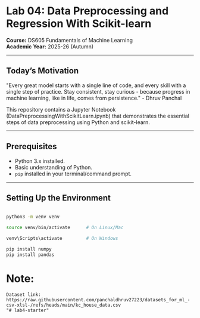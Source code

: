 # Lab 04: Data Preprocessing and Regression With Scikit-learn

**Course:** DS605 Fundamentals of Machine Learning  
**Academic Year:** 2025-26 (Autumn)  

---

## Today’s Motivation
"Every great model starts with a single line of code, and every skill with a single step of practice. Stay consistent, stay curious - because progress in machine learning, like in life, comes from persistence." - Dhruv Panchal

This repository contains a Jupyter Notebook (DataPreprocessingWithScikitLearn.ipynb) that demonstrates the essential steps of data preprocessing using Python and scikit-learn.

---

## Prerequisites
- Python 3.x installed.
- Basic understanding of Python.
- `pip` installed in your terminal/command prompt.

---

## Setting Up the Environment
```bash

python3 -m venv venv

source venv/bin/activate      # On Linux/Mac

venv\Scripts\activate         # On Windows

pip install numpy 
pip install pandas
```


# Note:
    Dataset link: https://raw.githubusercontent.com/panchaldhruv27223/datasets_for_ml_-csv-xlsl-/refs/heads/main/kc_house_data.csv
    "# lab4-starter" 
